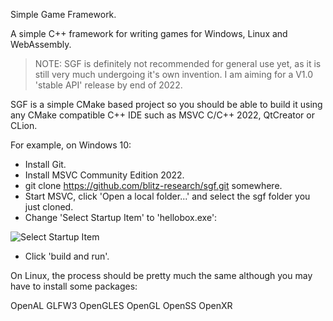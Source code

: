 Simple Game Framework.

A simple C++ framework for writing games for Windows, Linux and WebAssembly.

> NOTE: SGF is definitely not recommended for general use yet, as it is still very much undergoing it's own invention. I am aiming for a V1.0 'stable API' release by end of 2022.

SGF is a simple CMake based project so you should be able to build it using any CMake compatible C++ IDE such as MSVC C/C++ 2022, QtCreator or CLion.

For example, on Windows 10:

* Install Git.
* Install MSVC Community Edition 2022.
* git clone https://github.com/blitz-research/sgf.git somewhere.
* Start MSVC, click 'Open a local folder...' and select the sgf folder you just cloned.
* Change 'Select Startup Item' to 'hellobox.exe':

![Select Startup Item](docs/images/select_startup.png?raw=true "Visual Studio 2022 - Select Startup Item")

* Click 'build and run'.

On Linux, the process should be pretty much the same although you may have to install some packages:

OpenAL
GLFW3
OpenGLES
OpenGL
OpenSS
OpenXR
